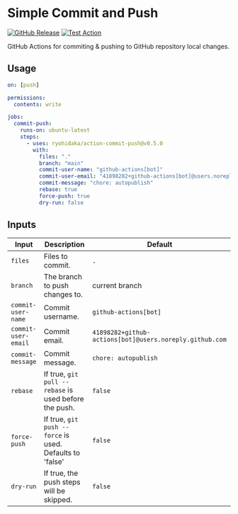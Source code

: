 # Simple Commit and Push

[![GitHub Release](https://img.shields.io/github/v/release/ryohidaka/action-commit-push)](https://github.com/ryohidaka/action-commit-push/releases/)
[![Test Action](https://github.com/ryohidaka/action-commit-push/actions/workflows/test.yml/badge.svg)](https://github.com/ryohidaka/action-commit-push/actions/workflows/test.yml)

GitHub Actions for commiting & pushing to GitHub repository local changes.

## Usage

```yml
on: [push]

permissions:
  contents: write

jobs:
  commit-push:
    runs-on: ubuntu-latest
    steps:
      - uses: ryohidaka/action-commit-push@v0.5.0
        with:
          files: "."
          branch: "main"
          commit-user-name: "github-actions[bot]"
          commit-user-email: "41898282+github-actions[bot]@users.noreply.github.com"
          commit-message: "chore: autopublish"
          rebase: true
          force-push: true
          dry-run: false
```

## Inputs

| Input               | Description                                              | Default                                                 |
| ------------------- | -------------------------------------------------------- | ------------------------------------------------------- |
| `files`             | Files to commit.                                         | `.`                                                     |
| `branch`            | The branch to push changes to.                           | current branch                                          |
| `commit-user-name`  | Commit username.                                         | `github-actions[bot]`                                   |
| `commit-user-email` | Commit email.                                            | `41898282+github-actions[bot]@users.noreply.github.com` |
| `commit-message`    | Commit message.                                          | `chore: autopublish`                                    |
| `rebase`            | If true, `git pull --rebase` is used before the push.    | `false`                                                 |
| `force-push`        | If true, `git push --force` is used. Defaults to 'false' | `false`                                                 |
| `dry-run`           | If true, the push steps will be skipped.                 | `false`                                                 |
